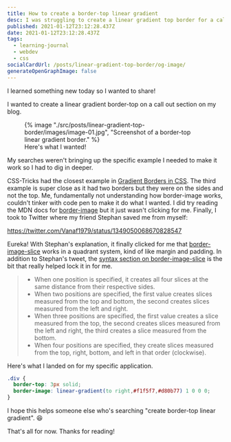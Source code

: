 ```yaml
---
title: How to create a border-top linear gradient
desc: I was struggling to create a linear gradient top border for a call out section. Here's the solution I landed on.
published: 2021-01-12T23:12:28.437Z
date: 2021-01-12T23:12:28.437Z
tags:
  - learning-journal
  - webdev
  - css
socialCardUrl: /posts/linear-gradient-top-border/og-image/
generateOpenGraphImage: false
---
```

I learned something new today so I wanted to share!

I wanted to create a linear gradient border-top on a call out section on my blog.

<figure>
    {% image "./src/posts/linear-gradient-top-border/images/image-01.jpg", "Screenshot of a border-top linear gradient border." %}
    <figcaption>Here's what I wanted!</figcaption>
</figure>

My searches weren't bringing up the specific example I needed to make it work so I had to dig in deeper.

CSS-Tricks had the closest example in [Gradient Borders in CSS](https://css-tricks.com/gradient-borders-in-css/). The third example is super close as it had two borders but they were on the sides and not the top. Me, fundamentally not understanding how border-image works, couldn't tinker with code pen to make it do what I wanted. I did try reading the MDN docs for [border-image](https://developer.mozilla.org/en-US/docs/Web/CSS/border-image) but it just wasn't clicking for me. Finally, I took to Twitter where my friend Stephan saved me from myself:

https://twitter.com/Vanaf1979/status/1349050068670828547

Eureka! With Stephan's explanation, it finally clicked for me that [border-image-slice](https://developer.mozilla.org/en-US/docs/Web/CSS/border-image-slice) works in a quadrant system, kind of like margin and padding. In addition to Stephan's tweet, the [syntax section on border-image-slice](https://developer.mozilla.org/en-US/docs/Web/CSS/border-image-slice#syntax) is the bit that really helped lock it in for me.

> - When one position is specified, it creates all four slices at the same distance from their respective sides.
> - When two positions are specified, the first value creates slices measured from the top and bottom, the second creates slices measured from the left and right.
> - When three positions are specified, the first value creates a slice measured from the top, the second creates slices measured from the left and right, the third creates a slice measured from the bottom.
> - When four positions are specified, they create slices measured from the top, right, bottom, and left in that order (clockwise).

Here's what I landed on for my specific application.

```css
.div {
  border-top: 3px solid;
  border-image: linear-gradient(to right,#f1f5f7,#d80b77) 1 0 0 0;
}
```

I hope this helps someone else who's searching "create border-top linear gradient". 😆

That's all for now. Thanks for reading!
